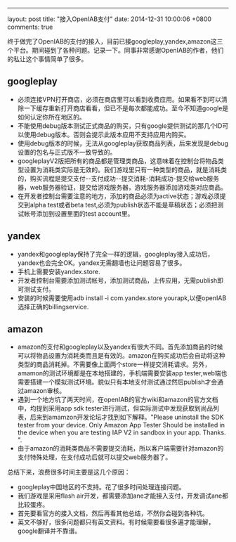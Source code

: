 ---
layout: post
title: "接入OpenIAB支付"
date: 2014-12-31 10:00:06 +0800
comments: true

终于做完了OpenIAB的支付的接入，目前已接googleplay,yandex,amazon这三个平台。期间碰到了各种问题。记录一下。同事非常感谢OpenIAB的作者，他们的私让这个事情简单了很多。
## googleplay
* 必须连接VPN打开商店，必须在商店里可以看到收费应用。如果看不到可以清除一下缓存重新打开商店看看，但已不是每次都能成功。至今不知道google是如何认定你所在地区的。
* 不能使用debug版本测试正式商品的购买，只有google提供测试的那几个ID可以使用debug版本。否则会提示此版本应用不支持应用内购买。
* 使用debug版本的时候，无法从googleplay获取商品列表，后来发现是debug设置的包名与正式版不一致导致的。
* googleplayV2版把所有的商品都是管理类商品，这意味着在控制台将物品类型设置为消耗类实际是无效的。我们游戏里只有一种类型的商品，就是消耗类的，购买流程是提交支付--支付成功--提交消耗-消耗成功-提交给web服务器，web服务器验证，提交给游戏服务器，游戏服务器添加游戏类对应商品。
* 在开发者控制台需要注意的地方，添加的商品必须为active状态；游戏必须提交到alpha test或者beta test,必须为publish状态不能是草稿状态；必须把测试帐号添加到设置里面的test account里。
## yandex
* yandex和googleplay保持了完全一样的逻辑，googleplay接入成功后，yandex也会完全OK。yandex无需翻墙也让问题容易了很多。
* 手机上需要安装yandex.store.
* 开发者控制台需要添加测试帐号，添加测试商品，上传应用，无需publish即可测试支付。
* 安装的时候需要使用adb install -i com.yandex.store yourapk,以便openIAB选择正确的billingservice.
## amazon
* amazon的支付和googleplay以及yandex有很大不同。首先添加商品的时候可以将物品设置为消耗类而且是有效的。amazon在购买成功后会自动将这种类型的商品消耗掉。不需要像上面两个store一样提交消耗请求。另外，amamon的测试环境都是在本地搭建的，手机端需要安装app tester,web端也需要搭建一个模拟测试环境。貌似只有本地支付测试通过然后publish才会通过amazon审核。
* 遇到一个地方坑了两天时间，在openIAB的官方wiki和amazon的官方文档中，均提到采用app sdk tester进行测试，但实际测试中发现获取到尚品列表，后来到amamzon开发论坛才找到如下解释。"Please uninstall the SDK tester from your device. Only Amazon App Tester Should be installed in the device when you are testing IAP V2 in sandbox in your app. Thanks. ".
* 由于amazon的消耗类商品不需要提交消耗，所以客户端需要针对amazon的支付特殊处理，在支付成功后就可以提交web服务器了。


总结下来，浪费很多时间主要是这几个原因：

* googleplay中国地区的不支持。花了很多时间处理连接问题。
* 我们游戏是采用flash air开发，都需要添加ane才能接入支付，开发调试ane都比较蛋疼。
* 首先要看官方的接入文档，然后再看其他总结，不然你会碰到各种坑。
* 英文不够好，很多问题都只有英文资料。有时候需要看很多遍才能理解，google翻译并不靠谱。
 
